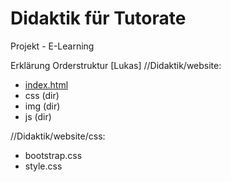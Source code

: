 # Didaktik für Tutorate
Projekt - E-Learning

Erklärung Orderstruktur [Lukas]
//Didaktik/website:
- [index.html](website/index.html)
- css (dir)
- img (dir)
- js (dir)

//Didaktik/website/css:
- bootstrap.css
- style.css
